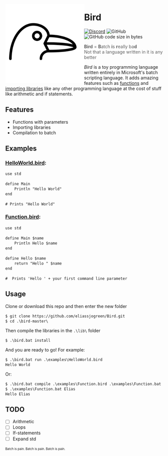 <img src="./assets/bird_dark.svg" height="250" align="left"></img>

# Bird
[![Discord](https://img.shields.io/discord/491348922367868938.svg?label=Discord)](https://discord.gg/HE7bccW) ![GitHub](https://img.shields.io/github/license/eliassjogreen/Bird.svg) ![GitHub code size in bytes](https://img.shields.io/github/languages/code-size/eliassjogreen/Bird.svg)
> **Bird** = **B**atch **i**s **r**eally ba**d**  
> Not that a language written in it is any better 

*Bird* is a toy programming language written entirely in Microsoft's batch scripting language. It adds amazing features such as [functions](examples/Function.bird) and [importing libraries](examples/HelloWorld.bird) like any other programming language at the cost of stuff like arithmetic and if statements.

## Features
* Functions with parameters
* Importing libraries
* Compilation to batch

## Examples
### [HelloWorld.bird](examples/HelloWorld.bird):
```
use std

define Main
    Println "Hello World"
end

# Prints "Hello World"
```
### [Function.bird](examples/Function.bird):
```
use std

define Main $name
    Println Hello $name
end

define Hello $name
    return "Hello " $name
end

#  Prints 'Hello ' + your first command line parameter
```

## Usage
Clone or download this repo and then enter the new folder
```console
$ git clone https://github.com/eliassjogreen/Bird.git
$ cd .\bird-master\
```
Then compile the libraries in the `.\lib\` folder
```console
$ .\bird.bat install
```
And you are ready to go! For example:
```console
$ .\bird.bat run .\examples\HelloWorld.bird
Hello World
```
Or:
```console
$ .\bird.bat compile .\examples\Function.bird .\examples\Function.bat
$ .\examples\Function.bat Elias
Hello Elias
```

## TODO
- [ ] Arithmetic
- [ ] Loops
- [ ] If-statements
- [ ] Expand std

<sub><sup>Batch is pain. Batch is pain. Batch is pain.</sup></sub>
